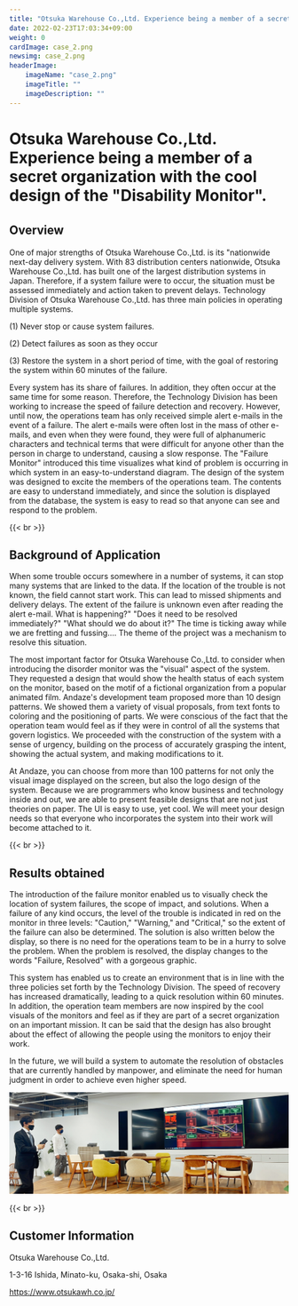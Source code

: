 ```yaml
---
title: "Otsuka Warehouse Co.,Ltd. Experience being a member of a secret organization with the cool design of the 'Disability Monitor'."
date: 2022-02-23T17:03:34+09:00
weight: 0
cardImage: case_2.png
newsimg: case_2.png
headerImage:
    imageName: "case_2.png"
    imageTitle: ""
    imageDescription: ""
---
```


# Otsuka Warehouse Co.,Ltd. Experience being a member of a secret organization with the cool design of the "Disability Monitor".

## Overview　
One of major strengths of Otsuka Warehouse Co.,Ltd. is its "nationwide next-day delivery system. With 83 distribution centers nationwide, Otsuka Warehouse Co.,Ltd. has built one of the largest distribution systems in Japan. Therefore, if a system failure were to occur, the situation must be assessed immediately and action taken to prevent delays. Technology Division of Otsuka Warehouse Co.,Ltd. has three main policies in operating multiple systems.

(1) Never stop or cause system failures.

(2) Detect failures as soon as they occur

(3) Restore the system in a short period of time, with the goal of restoring the system within 60 minutes of the failure.

Every system has its share of failures. In addition, they often occur at the same time for some reason. Therefore, the Technology Division has been working to increase the speed of failure detection and recovery. However, until now, the operations team has only received simple alert e-mails in the event of a failure. The alert e-mails were often lost in the mass of other e-mails, and even when they were found, they were full of alphanumeric characters and technical terms that were difficult for anyone other than the person in charge to understand, causing a slow response. The "Failure Monitor" introduced this time visualizes what kind of problem is occurring in which system in an easy-to-understand diagram. The design of the system was designed to excite the members of the operations team. The contents are easy to understand immediately, and since the solution is displayed from the database, the system is easy to read so that anyone can see and respond to the problem.

{{< br >}}

## Background of Application
When some trouble occurs somewhere in a number of systems, it can stop many systems that are linked to the data. If the location of the trouble is not known, the field cannot start work. This can lead to missed shipments and delivery delays. The extent of the failure is unknown even after reading the alert e-mail. What is happening?" "Does it need to be resolved immediately?" "What should we do about it?" The time is ticking away while we are fretting and fussing.... The theme of the project was a mechanism to resolve this situation.

The most important factor for Otsuka Warehouse Co.,Ltd. to consider when introducing the disorder monitor was the "visual" aspect of the system. They requested a design that would show the health status of each system on the monitor, based on the motif of a fictional organization from a popular animated film. Andaze's development team proposed more than 10 design patterns. We showed them a variety of visual proposals, from text fonts to coloring and the positioning of parts. We were conscious of the fact that the operation team would feel as if they were in control of all the systems that govern logistics. We proceeded with the construction of the system with a sense of urgency, building on the process of accurately grasping the intent, showing the actual system, and making modifications to it.

At Andaze, you can choose from more than 100 patterns for not only the visual image displayed on the screen, but also the logo design of the system. Because we are programmers who know business and technology inside and out, we are able to present feasible designs that are not just theories on paper. The UI is easy to use, yet cool. We will meet your design needs so that everyone who incorporates the system into their work will become attached to it.

{{< br >}}

## Results obtained
The introduction of the failure monitor enabled us to visually check the location of system failures, the scope of impact, and solutions. When a failure of any kind occurs, the level of the trouble is indicated in red on the monitor in three levels: "Caution," "Warning," and "Critical," so the extent of the failure can also be determined. The solution is also written below the display, so there is no need for the operations team to be in a hurry to solve the problem. When the problem is resolved, the display changes to the words "Failure, Resolved" with a gorgeous graphic.

This system has enabled us to create an environment that is in line with the three policies set forth by the Technology Division. The speed of recovery has increased dramatically, leading to a quick resolution within 60 minutes. In addition, the operation team members are now inspired by the cool visuals of the monitors and feel as if they are part of a secret organization on an important mission. It can be said that the design has also brought about the effect of allowing the people using the monitors to enjoy their work.

In the future, we will build a system to automate the resolution of obstacles that are currently handled by manpower, and eliminate the need for human judgment in order to achieve even higher speed.

![ Image is not Available !](case_2-2.png)

{{< br >}}

## Customer Information
Otsuka Warehouse Co.,Ltd.

1-3-16 Ishida, Minato-ku, Osaka-shi, Osaka

https://www.otsukawh.co.jp/
